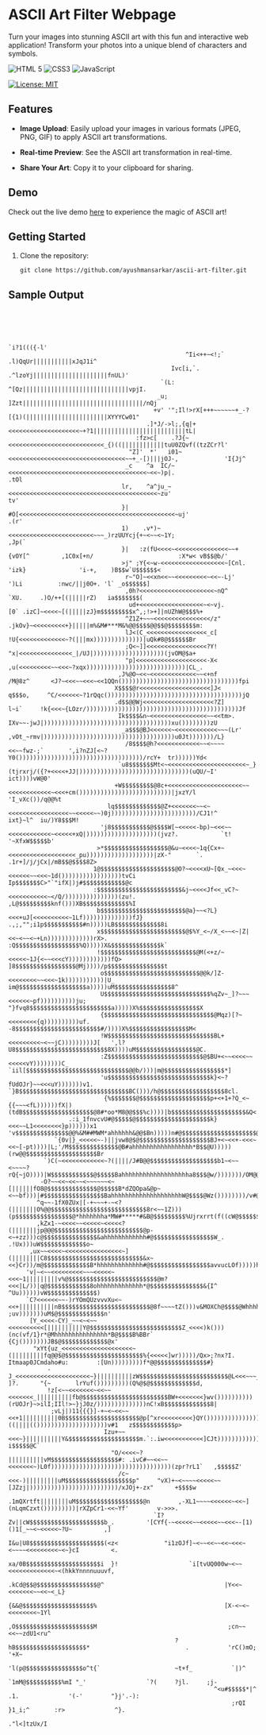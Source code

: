 # ASCII Art Filter Webpage

Turn your images into stunning ASCII art with this fun and interactive web application! Transform your photos into a unique blend of characters and symbols.

![HTML 5](https://img.shields.io/badge/HTML5-E34F26?style=for-the-badge&logo=html5&logoColor=white)
![CSS3](https://img.shields.io/badge/CSS3-1572B6?style=for-the-badge&logo=css3&logoColor=white)
![JavaScript](https://img.shields.io/badge/JavaScript-F7DF1E?style=for-the-badge&logo=javascript&logoColor=black)

[![License: MIT](https://img.shields.io/badge/License-MIT-yellow.svg)](https://opensource.org/licenses/MIT)

## Features

- **Image Upload**: Easily upload your images in various formats (JPEG, PNG, GIF) to apply ASCII art transformations.

- **Real-time Preview**: See the ASCII art transformation in real-time.

- **Share Your Art**: Copy it to your clipboard for sharing.

## Demo

Check out the live demo [here](https://ayushmansarkar.github.io/ascii-art-filter/) to experience the magic of ASCII art!

## Getting Started

1. Clone the repository:

   ```shell
   git clone https://github.com/ayushmansarkar/ascii-art-filter.git

## Sample Output

```shell
                                                                                                                                                                       
                                                                                                                                                                       
                                                                                                                                                                       
                                                                                                                                                                       
                                                                     `i?1((({-l'                                                                                       
                                                  ^Ii<++~<!;` .l)QqUr|||||||||||xJqJ1i^                                                                                
                                              Ivc[i,`.   .^lzoYj|||||||||||||||||||||fnUL)'                                                                            
                                           `(L:         ^[Qz||||||||||||||||||||||||||||||vpjI.                                                                        
                                          _u;         ]Zzt||||||||||||||||||||||||||||||||||/nQj                                                                       
                                         +v' '";Il!>rX[+++~~~~~~+_-?[{1)(|||||||||||||||||||||||XYYYCw01"                                                              
                                       .]*J/->l;,{q|+<<<<<<<<<<<<<<<<<<<<~+?1||||||||||||||||||||||||||tL|                                                             
                                    :fz>c[    .?J{~<<<<<<<<<<<<<<<<<<<<<<<<<<<_{)((||||||||||||tuU0ZQvf((tzZCr?l'                                                      
                                  "Z]'  *'   i01~<<<<<<<<<<<<<<<<<<<<<<<<<<<<<<<<<~~+_-[)|||jOJ-,             'I{Jj^                                                   
                                 _c    ^a  IC/~<<<<<<<<<<<<<<<<<<<<<<<<<<<<<<<<<<<<<<<~<<~)p|.                    .tOl                                                 
                                lr,    ^a^ju_~<<<<<<<<<<<<<<<<<<<<<<<<<<<<<<<<<<<<<<<<<<~zu'                         tv'                                               
                                }|      #O[<<<<<<<<<<<<<<<<<<<<<<<<<<<<<<<<<<<<<<<<<<<<~uj'                          .(r'                                              
                                1)    .v*)~<<<<<<<<<<<<<<<<<<<<<<<<~~~_)rzUUYcj{+~<~~<~1Y;                            ,Jp(`                                            
                                }|   :z(fU<<<<~<<<<<<<<<<<<<<<~~+{vOY[^         ,1C0x[+n/                        :X*w< vB$$@b/'                                        
                                >j" ;Y{<~w-<<<<<<<<<<<<<<<<<<~[Cnl.                 'izk}               'i-+,    )B$$w`U$$$$$$<                                        
                                 r~"O]~<<xn<<~~<<<<<<<<<~<<~-Lj'                       ')Li          :nwc/||j0O+. 'l` _o$$$$$$]                                        
                                 ,0h?<<<<<<<<<<<<<<<<<<<<<~nQ^                           `XU.     .)O/++[(|||||rZ)   ia$$$$$$$(                                        
                                  ud+<<<<<<<<<<<<<<<<<<~<~vj.                              [0` .izC]~<<<<~[(|||||zJ}m$$$$$$$$$x^,;!>+]|nUZhW@$$$%+                     
                                 ^Z1Z+~~~<<<<<<<<<<<<<<<</z"                               .jkOv}~<<<<<<<<<+}|||||m%&M#***M&%@@$$$$@@$$@$$$$$$$$m:                     
                                 lJ<(C_<<<<<<<<<<<<<<<<<_c[                                 !U{<<<<<<<<<<<<<~?(|||mx))))))))))))))|uQk#8@$$$$$$Br                      
                                 ;Q<~]]<<<<<<<<<<<<<<<<<?Y!                                 "x|<<<<<<<<<<<<<<<_|/UJ|))))))))))))))))))))(jvOM@$a+                      
                                 "p]<<<<<<<<<<<<<<<<<<<<-X<                                 ,u(<<<<<<<<<~~<<<~?xqx))))))))))))))))))))))))))))|CL_.                    
                               ,J%@O~<<~<<<<<<<<<<<<<~~<+nf                     /M@8z^      <J?~<<<~~<<<~<<1QQn()))))))))))))))))))))))))))))))))fpi                   
                              X$$$$@r<<<<<<<<<<<<<<<<<<<<]J<                    q$$$o,     ^C/<<<<<<~?1rQqc())))))))))))))))))))))))))))))))))))))jQ                   
                              .d$$@@Wj<<<<<<<<<<<<<<<<<<<<?Z]                    l~i`     !k{<<<~{LOzr/)))))))))))))))))))))))))))))))))))))))))))Jf                   
                               Ik$$$$&n~<<<<<<<<<<<<<<<<~~<<tm>.                        IXv~~-jwJ|))))))))))))))))))))))))))))))))))))xu())))))))zU                    
                                _a$$$@BJ<<<<<<~<<<<<<<<<<<<~~~(Lr'                   ,vOt_~rmv|)))))))))))))))))))))))))))))))))))))u0Jt)))))))/L}                     
                                 /8$$$$@h?<<<<<<<<<<<<~~<~~~~<<~~fwz-;`       ',i?nZJ[<~?Y0()))))))))))))))))))))))))))))))))))/rcY+  tr))))))Yd<                      
                               `u8$$$$$$$Mt<~<<<<<<<<<<<<<<<<<<<<<<~_}(tjrxrj/({?+<<<<+JJ|)))))))))))))))))))))))))))))))(uQU/~I'    ict))))vW@0'                      
                              +W$$$$$$$$$@8c+<<<<<<<<<<<<<<<<<<<<<~~<<<<<<<<<<<<~<<<+cm())))))))))))))))))))))))))|jxzY/l        'I_vXc())/q@@%t                       
                            lq$$$$$$$$$$$$$@Z+<<<<<<<~~<~<<<<<<<<<<<<<<<<<~~<<<<<~~)0j))))))))))))))))))))))))/CJ1!^        ixt}~l^  iu/)Y8$$$M!                       
                          'j8$$$$$$$$$$$@$$$$W[~<<<<<-bp)~<<<~~<<<<<<<<<<<<~<<<<<+xQ|))))))))))))))))))))(jvz?.            `t!     '~XfxW$$$$$b'                       
                         >*$$$$$$$$$$$$$$$$$$@&u~<<<<~1q{Cx+~<<<<<<<<<<<<<<<<<<<_pu)))))))))))))))))))|zX-"       `.     .1r+]/j/jCx|/mB$$@$$$$8Z>                     
                        1@$$$$$$$$$$$$$$$$$$$$$@O?~<<<<xU~[Qx_~<<<~<<<<<<~~<<<~1d()))))))))))))))))tvCi          Ip$$$$$$$C>"`"ifX|)j#$$$$$$$$$$$$@c                   
                        :$$$$$$$$$$$$$$$$$$$$$$$$&j~<<<<Jf<<_vC?~<<<<<<<<<<<~</Q/)))))))))))))))(zu!.           ,L@$$$$$$$$$knf()))XB$$$$$$$$$$$$$%I                   
                         b$$$$$$$$$$$$$$$$$$$$$$$$@a}~~<?L}<<<+uJ[<<<<<<<<<<~1Lf))))))))))))))fJ}     .,;,"";i1p$$$$$$$$$$$#n)))))LB$$$$$$$$$$$$$8i                    
                         x$$$$$$$$$$$$$$$$$$$$$$$$@$%Y_<~/X_<~~<~|Z|<<~<~~<~+Ln)))))))))))))rX>.      :Q$$$$$$$$$$$$$$$$$$%Q)))))X&$$$$$$$$$$$$$$k`                    
                         !$$$$$$$$$$$$$$$$$$$$$$$$$$$@M(<+z/~<<<<<~1J{<~~<<<cY))))))))))))fQ>         ]8$$$$$$$$$$$$$$$$$@Mj))))/p$$$$$$$$$$$$$$$$t                    
                          o$$$$$$$$$$$$$$$$$$$$$$$$$$$@@k/]Z-<<<<<<<<~~<<<~1k)))))))))))|U_         im@$$$$$$$$$$$$$$$$$$$a)))))uM$$$$$$$$$$$$$$$$8^                   
                          U$$$$$$$$$$$$$$$$$$$$$$$$$$$$$$%qZv~_]?~~~<<<<<<~pf))))))))))ju;   "}fvq8$$$$$$$$$$$$$$$$$$$$$$$a)))))X%$$$$$$$$$$$$$$$$$X                   
                          {$$$$$$$$$$$$$$$$$$$$$$$$$$$$$$$@Mqz)[?~<<<<<<<<{q))))))))))uf.       -8$$$$$$$$$$$$$$$$$$$$$$$$#/))))X%$$$$$$$$$$$$$$$$$M<                  
                          !W$$$$$$$$$$$$$$$$$$$$$$$$$$$$$$BL+<<<<<<<<<~<~~jC)))))))))J[   ',l?U8$$$$$$$$$$$$$$$$$$$$$$$$$$8X))))uM$$$$$$$$$$$$$$$$$@C.                 
                          :Z$$$$$$$$$$$$$$$$$$$$$$$$$$$@$BU+<~~<<<<~~<<<<<vY))))))))C_ `iil[$$$$$$$$$$$$$$$$$$$$$$$$$$$$$@@b/)))|m@$$$$$$$$$$$$$$$$$*]                 
                          'u$$$$$$$$$$$$$$$$$$$$$$$$$$$$$k}<~?fUdOJr}~~<<<uY)))))))v1.   `}B$$$$$$$$$$$$$$$$$$$$$$$$$$$$$$$BC()))/h@$$$$$$$$$$$$$$$$$$8cl.             
                           {%$$$$$$$@$$$$$$$$$$$$$$$$$$$$p+<+1+?Q_<~{{~~~<fL))))))fX|)(tdB$$$$$$$$$$$$$$$$$$$$@8#*oo*M8@@$$$%c))))|b$$$$$$$$$$$$$$$$$$$$$&Q<.          
                 .:i_1fnvcvU#@$$$$$@$$$$$$$$$$$$$$$$$$$$$k}<<<~~L1<<<<<<<<}p))))))x1  'v$$$$$$$$$$$$$$$@@%&M##MWM*ahhhhhh&@@$Bn)))))n#@$$$$$$$$$$$$$$$$$$$$$@w+`       
             `{0v|}_<<<<<~-)||jvw8@$@$$$$$$$$$$$$$$$$$$$$BJ+<~<<+-<<<~<<~[-pt))))|L;'/M$$$$$$$$$$$$$$@B#ahhhhhhhhhhhhhhhhh*B$$@U)))))(rw@@$$$$$$$$$$$$$$$$$$$$Br       
          `)C(~<<<<<<<<<<<<~?(||||/J#B@@$$$$$$$$$$$$$$$$$$$b1~<~~<~~~~?rQ{~jO))))|W$$$$$$$$$$$$@$$$$$Bahhhhhhhhhhhhhhhhhhha8$$$@w/)))))))/OM@@$$$$$$$$$$$$$$$$$z'      
         -O?~~<<~<<~~<~~~~~~<~[||||||fO8@$$$$$$$$$$$$$$@$$$$$B*dZQOpa&@p~<~~bf)))|#$$$$$$$$$$$$$$$$$BahhhhhhhhhhhhhhhhhhhhW@$$$$@Wz())))))))/v#@$$$$$$$$$$$$$$$Q,      
        ^q~~-1fX0ZUx|[-+~~~+-~<?(|||||||O%@@$$$$$$$$$$$$$$$$$$$$$$$$$$$8r<~~1Z)))(p$$$$$$$$$$$$$$$$@*hhhhhhha*MW#*****#&B@$$$$$$$$$%Ujrxrrt(f((cW@$$$$$$$$$$$$$q!      
        ,kZx1-~<<<<~~<<<<<~<<<<<?(|||||||jp@@@$$$$$$$$$$$$$$$$$$$$$$$$$@p-<~+zz)))c@$$$$$$$$$$$$$$$&ahhhhhhhhhhhh#@$$$$$$$$$$$$$$$$$W_.  .!Ux)))uW$$$$$$$$$$$$$o~      
      ,ux~~<<<<~<<<<<<<<<<<<<<<<~](||||||||C8$$$$$$$$$$$$$$$$$$$$$$$$$$$&x~<<}Cr))/m@$$$$$$$$$$$$$B*hhhhhhhhhhhhh#@$$$$$$$$$$$$$$$$$avvucLOf)))))h$$$$$$$$$$$$$8?      
     'v|~<~~<<<<<<<<<~~~<<<<<~<<<~1|||||||||v%@$$$$$$$$$$$$$$$$$$$$$$$$$@m?<<<|L/))|q@$$$$$$$$$$$$8ohhhhhhhhhhhhh*@$$$$$$$$$$$$$$$&{I^ ^Uu))))))vW$$$$$$$$$$$$$$)      
     `C?<<<<<<~~-)rYOmQUzvvvXu<~<<+||||||||||nB$$$$$$$$$$$$$$$$$$$$$$$$$@8f~~~~tZ()))v&MOXCh@$$$$@Whhhhhhhhhhhhhha8$$$$$$$$$$$Bw)"   ;uv)))))))uM$@$$$$$$$$$$$$$n'     
      [Y_<<<<-CY)_~~<~<~~<<<<<<<<<<[||||||||||Y@$$$$$$$$$$$$$$$$$$$$$$$$$$Z_<<<<)k()))(nc(vf/1}r*@Mhhhhhhhhhhhhhhh*B@$$$$B%BBr`    {Cj()))))))JB$@$$$$$$$$$$$$$@x'     
       "xYt{uz_<<<<<<<<<<<<<<<<<<<<~(|||||||||fq@@$@$$$$$$$$$$$$$$$$$$$$$$%{<<<<<]wr)))))/Qx>;?nx?I.  Itmaap0JCmdaho#u:        :[Un)))))))))f*@@$$$$$$$$$$$$$$#}       
           -J_<<<<<<<<<<<<<<<<<<<<<~}||||||||||zW$$$$$$$$$$$$$$$$$$$$$$$$$@L<<<~~~_zY())))))|rvUx>.     ]?.      "{~       lrYuf()))))))))(Q%@$@$$$$$$$$$$$$$d,        
           !z[<~~<<<<<<<~<<~~<<<<<<<_||||||||||fb@$$$$$$$$$$$$$$$$$$$$$$$$BW+<<<<<<<}wv())))))))))(rUOJr}~>ilI;IIl!>~}jJ0z/))))))))))))))nC!xB$$$$$$$$$$$$$8|          
            ;vLj|)11{{{}]-+~<~<<~~<<+1||||||||||0B$$$$$$$$$$$$$$$$$$$$$@p[^xr<<<<<<<<<}QY()))))))))))))))))((||||(())))))))))))))))))))v#1   z$$$$$$$$$$$$p>           
                           Izu+~~<<<~}||||||||||Y&$$$$$$$$$$$$$$$$$$$$m.`:.iw<<<<<<<<<<<]CJt))))))))))))))))))))))))))))))))))))))))|YQ}fv   i$$$$$@C`                 
                             "O/<<<<~?||||||||||vM$$$$$$$$$$$$$$$$$$$#: .ivC#~~<<~~<<<<<<<~)L0f))))))))))))))))))))))))))))))))))(zpr?rL1`   ,$$$$$Z'                  
                               /c~<<<-)|||||||||uM$$$$$$$$$$$$$$$$$$$p"     "vX)+~<~~~~<<<<<~~[JZzj|)))))))))))))))))))))))))/xJOj+-zx"      +$$$$w                    
                               .1mQXrtft||||||||uM$$$$$$$$$$$$$$$$$$$@n        ,-XL1~~~~<<<<<<~<<~](nLqmCzxt()))))))))|rXZpCr1-<<~Yf'        v->>>.                    
                                         `I?Zv||cW$$$$$$$$$$$$$$$$$$$$$b_.         '[CYf{-~<<<<<~~<<<<<~~<<<~-[1)()1[_~~<~<<<<<~?U~         ,]                         
                                            I&u|U8$$$$$$$$$$$$$$$$$$$$$(<z<             "i1zOJf]~<~~<<~~<<~<<<~<~~~~<<<<<<<<<~<~}cI         <.                         
                                             xa/0B$$$$$$$$$$$$$$$$$$$$$i  }!                    `i[tvUQ000w~<~~<<<<<<<<<<<<<~<(hkkYnnnnuuuvf,                          
                                             .kCd@$$@$$$$$$$$$$$$$$$$$@^                                  |Y<<~<<<<<<<~~<<~<_L}                                        
                                              {&&@$$$$$$$$$$$$$$$$$$$$%                                    [X-<~<~<<<<<<<<~1Yl                                         
                                              ,O$$$$$$$$$$$$$$$$$$$$$$M                                     ;cn~~<<~~zdU1<ru^                                          
                                               ?hB$$$$$$$$$$$$$$$$$$$$*                           .           'rC()mO; '+X~                                            
                                                 'l(p@$$$$$$$$$$$$$$$$o^t{`                     ~t+f_           `|)^                                                   
                                                      `1mM@$$$$$$$$$$%mI "_'                 `?(     ?jl.     ;j-                                                      
                                                          ^<u#$$$$$*|^    .1.              '(-'        "}j'.-):                                                        
                                                               ;rQI         }1_i;^       :r>              ^}.                                                          
                                                                               ."l<]tzUx/I                                                                             
                                                                                                                                                                       
